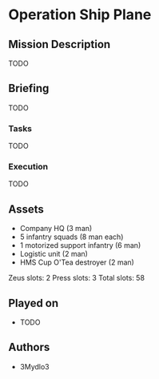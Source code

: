 # Operation Ship Plane

## Mission Description

TODO

## Briefing

TODO

### Tasks

TODO

### Execution

TODO

## Assets

- Company HQ (3 man)
- 5 infantry squads (8 man each)
- 1 motorized support infantry (6 man)
- Logistic unit (2 man)
- HMS Cup O'Tea destroyer (2 man)

Zeus slots: 2
Press slots: 3
Total slots: 58

## Played on

- TODO

## Authors

- 3Mydlo3
